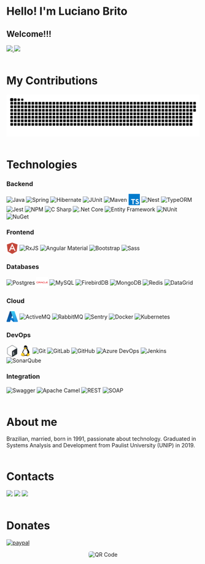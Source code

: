 # Hello! I'm Luciano Brito

## Welcome!!!
<div>
    <a href="https://github.com/lucianobritodev">
      <img height="180em" src="https://github-readme-stats.vercel.app/api?username=lucianobritodev&show_icons=true&theme=dracula&include_all_commits=true&count_private=true"/>
      <img height="180em" src="https://github-readme-stats.vercel.app/api/top-langs/?username=lucianobritodev&layout=compact&langs_count=8&theme=dracula"/>
    </a>
</div>
<br>

# My Contributions
<div style="display: inline_block">
  <img align="center" alt="Snake animation" src="https://github.com/lucianobritodev/lucianobritodev/blob/output/github-contribution-grid-snake.svg" />
</div>
<br>

# Technologies
### Backend
<div style="display: inline_block">
    <img align="center" alt="Java" height="30" src="https://cdn.jsdelivr.net/gh/devicons/devicon@latest/icons/java/java-original.svg" />
    <img align="center" alt="Spring" height="30" src="https://cdn.jsdelivr.net/gh/devicons/devicon@latest/icons/spring/spring-original-wordmark.svg" />
    <img align="center" alt="Hibernate" height="30" src="https://cdn.jsdelivr.net/gh/devicons/devicon@latest/icons/hibernate/hibernate-original-wordmark.svg" />
    <img align="center" alt="JUnit" height="30" src="https://cdn.jsdelivr.net/gh/devicons/devicon@latest/icons/junit/junit-original.svg" />
    <img align="center" alt="Maven" height="30" src="https://cdn.jsdelivr.net/gh/devicons/devicon@latest/icons/maven/maven-original-wordmark.svg" />
    <img align="center" alt="TS" height="30" src="https://raw.githubusercontent.com/devicons/devicon/master/icons/typescript/typescript-plain.svg">
    <img align="center" alt="Nest" height="30" src="https://cdn.jsdelivr.net/gh/devicons/devicon@latest/icons/nestjs/nestjs-original-wordmark.svg" />
    <img align="center" alt="TypeORM" height="30" src="https://user-images.githubusercontent.com/30929568/112730670-de09a480-8f58-11eb-9875-0d9ebb87fbd6.png" />
    <img align="center" alt="Jest" height="30" src="https://cdn.jsdelivr.net/gh/devicons/devicon@latest/icons/jest/jest-plain.svg" />
    <img align="center" alt="NPM" height="30" src="https://cdn.jsdelivr.net/gh/devicons/devicon@latest/icons/npm/npm-original-wordmark.svg" />
    <img align="center" alt="C Sharp" height="30" src="https://cdn.jsdelivr.net/gh/devicons/devicon@latest/icons/csharp/csharp-original.svg" />
    <img align="center" alt=".Net Core" height="30" src="https://cdn.jsdelivr.net/gh/devicons/devicon@latest/icons/dotnetcore/dotnetcore-original.svg" />
    <img align="center" alt="Entity Framework" height="30" src="https://hungdoan.com/wp-content/uploads/2019/06/ef-core-perfomance.png" />
    <img align="center" alt="NUnit" height="30" src="https://www.nilebits.com/wp-content/uploads/2023/09/Getting-Started-with-NUnit-and-C-A-Beginners-Guide-to-API-Test-Automation-1140x445.png.webp" />
    <img align="center" alt="NuGet" height="30" src="https://cdn.jsdelivr.net/gh/devicons/devicon@latest/icons/nuget/nuget-original-wordmark.svg" />
</div>

### Frontend
<div style="display: inline_block">
    <img align="center" alt="Angular" height="30" src="https://raw.githubusercontent.com/devicons/devicon/master/icons/angularjs/angularjs-plain.svg">
    <img align="center" alt="RxJS" height="30" src="https://cdn.jsdelivr.net/gh/devicons/devicon@latest/icons/rxjs/rxjs-original.svg" />
    <img align="center" alt="Angular Material" height="30" src="https://cdn.jsdelivr.net/gh/devicons/devicon@latest/icons/angularmaterial/angularmaterial-original.svg" />
    <img align="center" alt="Bootstrap" height="30" src="https://cdn.jsdelivr.net/gh/devicons/devicon@latest/icons/bootstrap/bootstrap-original-wordmark.svg" />
    <img align="center" alt="Sass" height="30" src="https://cdn.jsdelivr.net/gh/devicons/devicon@latest/icons/sass/sass-original.svg" />
</div>

### Databases
<div style="display: inline_block">
    <img align="center" alt="Postgres" height="30" src="https://cdn.jsdelivr.net/gh/devicons/devicon@latest/icons/postgresql/postgresql-original-wordmark.svg" />
    <img align="center" alt="Oracle" height="30" src="https://raw.githubusercontent.com/devicons/devicon/master/icons/oracle/oracle-original.svg">
    <img align="center" alt="MySQL" height="30" src="https://cdn.jsdelivr.net/gh/devicons/devicon@latest/icons/mysql/mysql-original-wordmark.svg" />
    <img align="center" alt="FirebirdDB" height="30" src="https://github.com/user-attachments/assets/e6184b5d-6df2-4551-a9c5-53f6f2760691" />
    <img align="center" alt="MongoDB" height="30" src="https://cdn.jsdelivr.net/gh/devicons/devicon@latest/icons/mongodb/mongodb-original-wordmark.svg" />
    <img align="center" alt="Redis" height="30" src="https://cdn.jsdelivr.net/gh/devicons/devicon@latest/icons/redis/redis-original-wordmark.svg" />
    <img align="center" alt="DataGrid" height="30" src="https://github.com/user-attachments/assets/d7c96abc-3885-40bd-ac17-873a71de6610" />
</div>

### Cloud
<div style="display: inline_block">
    <img align="center" alt="Azure" height="30" src="https://raw.githubusercontent.com/devicons/devicon/master/icons/azure/azure-original.svg">
    <img align="center" alt="ActiveMQ" height="30" src="https://activemq.apache.org/assets/img/activemq_logo_black.png">
    <img align="center" alt="RabbitMQ" height="30" src="https://miro.medium.com/v2/resize:fit:1400/1*RgoW112Yj8If5VM-_y0F-w.png" />
    <img align="center" alt="Sentry" height="30" src="https://github.com/user-attachments/assets/5606356c-777d-4280-a3c2-ad15c1963558" />
    <img align="center" alt="Docker" height="30" src="https://cdn.jsdelivr.net/gh/devicons/devicon@latest/icons/docker/docker-original-wordmark.svg" />
    <img align="center" alt="Kubernetes" height="30" src="https://cdn.jsdelivr.net/gh/devicons/devicon@latest/icons/kubernetes/kubernetes-plain-wordmark.svg" />
</div>

### DevOps
<div style="display: inline_block">
    <img align="center" alt="Bash" height="30" src="https://raw.githubusercontent.com/devicons/devicon/master/icons/bash/bash-original.svg">
    <img align="center" alt="Linux" height="30" src="https://raw.githubusercontent.com/devicons/devicon/master/icons/linux/linux-original.svg">
    <img align="center" alt="Git" height="30" src="https://cdn.jsdelivr.net/gh/devicons/devicon@latest/icons/git/git-original-wordmark.svg" />
    <img align="center" alt="GitLab" height="30" src="https://cdn.jsdelivr.net/gh/devicons/devicon@latest/icons/gitlab/gitlab-original-wordmark.svg" />
    <img align="center" alt="GitHub" height="30" src="https://cdn.jsdelivr.net/gh/devicons/devicon@latest/icons/github/github-original-wordmark.svg" />
    <img align="center" alt="Azure DevOps" height="30" src="https://cdn.jsdelivr.net/gh/devicons/devicon@latest/icons/azuredevops/azuredevops-original.svg" />
    <img align="center" alt="Jenkins" height="30" src="https://cdn.jsdelivr.net/gh/devicons/devicon@latest/icons/jenkins/jenkins-original.svg" />
    <img align="center" alt="SonarQube" height="30" src="https://github.com/user-attachments/assets/913466c1-9e10-450d-8c34-f2265158ed51" />
</div>

### Integration
<div style="display: inline_block">
    <img align="center" alt="Swagger" height="30" src="https://miro.medium.com/v2/resize:fit:720/format:webp/1*R36nHDnQ9i7vizbSJqTb1g.png" />
    <img align="center" alt="Apache Camel" height="30" src="https://upload.wikimedia.org/wikipedia/commons/thumb/1/11/Apache_Camel_Logo.svg/1200px-Apache_Camel_Logo.svg.png" />
    <img align="center" alt="REST" height="30" src="https://www.iconpacks.net/icons/free-icons-6/free-rest-api-blue-logo-icon-22099-thumb.png" />
    <img align="center" alt="SOAP" height="30" src="https://miro.medium.com/v2/resize:fit:720/format:webp/1*fTyeGVNfV7yY8V4kmnoaZA.png" />    
</div>
<br>


# About me
<div style="display: inline_block">
    Brazilian, married, born in 1991, passionate about technology. Graduated in Systems Analysis and Development from Paulist University (UNIP) in 2019.
</div>
<br>

# Contacts
<div>
  <a href="https://instagram.com/lucianobrito.dev" target="_blank"><img src="https://img.shields.io/badge/-Instagram-%23E4405F?style=for-the-badge&logo=instagram&logoColor=white" target="_blank"></a>
  <a href="mailto:contatolucianobrito.dev@gmail.com"><img src="https://img.shields.io/badge/-Gmail-%23333?style=for-the-badge&logo=gmail&logoColor=white" target="_blank"></a>
  <a href="https://www.linkedin.com/in/luciano-brito-dev" target="_blank"><img src="https://img.shields.io/badge/-LinkedIn-%230077B5?style=for-the-badge&logo=linkedin&logoColor=white" target="_blank"></a>
</div>
<br>

# Donates
  [![paypal](https://www.paypalobjects.com/en_US/i/btn/btn_donateCC_LG.gif)](https://www.paypal.com/donate/?hosted_button_id=SX3L4N89M8ZRW)

<div style="text-align:center;">
  <img src="https://user-images.githubusercontent.com/29457352/149936768-9169a462-fff2-4081-b90f-3eb23e5e1ed8.jpeg" alt="QR Code" width="270" height="310" style="align: middle; border-radius: 5px;"/>
</div>
